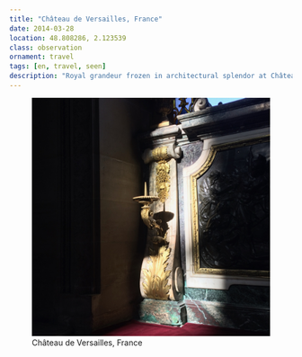 ```yaml
---
title: "Château de Versailles, France"
date: 2014-03-28
location: 48.808286, 2.123539
class: observation
ornament: travel
tags: [en, travel, seen]
description: "Royal grandeur frozen in architectural splendor at Château de Versailles, where French baroque magnificence speaks across centuries." 
---
```


<figure>
  <img src="/assets/img/2014-03-28-ch-teau-de-versailles-france.jpeg" alt="Château de Versailles, France">
  <figcaption>Château de Versailles, France</figcaption>
</figure>
